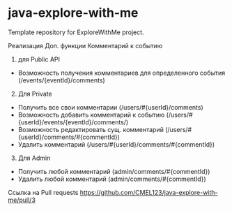 # java-explore-with-me
Template repository for ExploreWithMe project.


Реализация Доп. функции Комментарий к событию
1) для Public API
- Возможность получения комментариев для определенного события (/events/{eventId}/comments)
2) Для Private
- Получить все свои комментарии (/users/#{userId}/comments)
- Возможность добавить комментарий к событию (/users/#{userId}/events/{eventId}/comments/)
- Возможность редактировать сущ. комментарий (/users/#{userId}/comments/#{commentId})
- Удалить комментарий (/users/#{userId}/comments/#{commentId})
3) Для Admin
- Получить любой комментарий (admin/comments/#{commentId})
- Удалить любой комментарий (admin/comments/#{commentId})


Ссылка на Pull requests
https://github.com/CMEL123/java-explore-with-me/pull/3